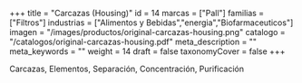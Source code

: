 +++
title = "Carcazas (Housing)"
id = 14
marcas = ["Pall"]
familias = ["Filtros"]
industrias = ["Alimentos y Bebidas","energia","Biofarmaceuticos"]
imagen = "/images/productos/original-carcazas-housing.png"
catalogo = "/catalogos/original-carcazas-housing.pdf"
meta_description = ""
meta_keywords = ""
weight = 14
draft = false
taxonomyCover = false
+++
<p>Carcazas, Elementos, Separación, Concentración, Purificación</p>